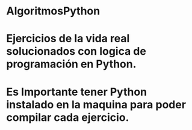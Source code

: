 # AlgoritmosPython
# Ejercicios de la vida real solucionados con logica de programación en Python.
# Es Importante tener Python instalado en la maquina para poder compilar cada ejercicio.
